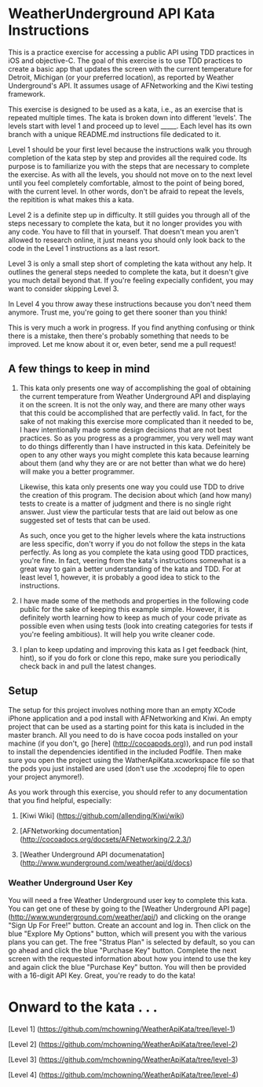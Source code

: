# WeatherUnderground API Kata Instructions

This is a practice exercise for accessing a public API using TDD practices in iOS and objective-C.  The goal of this exercise is to use TDD practices to create a basic app that updates the screen with the current temperature for Detroit, Michigan (or your preferred location), as reported by Weather Underground's API.  It assumes usage of AFNetworking and the Kiwi testing framework.  

This exercise is designed to be used as a kata, i.e., as an exercise that is repeated multiple times.  The  kata is broken down into different 'levels'.  The levels start with level 1 and proceed up to level _____.  Each level has its own branch with a unique README.md instructions file dedicated to it.

Level 1 should be your first level because the instructions walk you through completion of the kata step by step and provides all the required code.  Its purpose is to familiarize you with the steps that are necessary to complete the exercise.  As with all the levels, you should not move on to the next level until you feel completely comfortable, almost to the point of being bored, with the current level.  In other words, don't be afraid to repeat the levels, the repitition is what makes this a kata.

Level 2 is a definite step up in difficulty. It still guides you through all of the steps necessary to complete the kata, but it no longer provides you with any code.  You have to fill that in yourself.  That doesn't mean you aren't allowed to research online, it just means you should only look back to the code in the Level 1 instructions as a last resort.

Level 3 is only a small step short of completing the kata without any help.  It outlines the general steps needed to complete the kata, but it doesn't give you much detail beyond that.  If you're feeling expecially confident, you may want to consider skipping Level 3.

In Level 4 you throw away these instructions because you don't need them anymore.  Trust me, you're going to get there sooner than you think!

This is very much a work in progress.  If you find anything confusing or think there is a mistake, then there's probably something that needs to be improved.  Let me know about it or, even beter, send me a pull request!

## A few things to keep in mind

1. This kata only presents one way of accomplishing the goal of obtaining the current temperature from Weather Underground API and displaying it on the screen.  It is not the only way, and there are many other ways that this could be accomplished that are perfectly valid.  In fact, for the sake of not making this exercise more complicated than it needed to be, I haev intentionally made some design decisions that are not best practices.  So as you progress as a programmer, you very well may want to do things differently than I have instructed in this kata.  Defeinitely be open to any other ways you might complete this kata because learning about them (and why they are or are not better than what we do here) will make you a better programmer.

	Likewise, this kata only presents one way you could use TDD to drive the creation of this program.  The decision about which (and how many) tests to create is a matter of judgment and there is no single right answer.  Just view the particular tests that are laid out below as one suggested set of tests that can be used.
	
	As such, once you get to the higher levels where the kata instructions are less specific, don't worry if you do not follow the steps in the kata perfectly.  As long as you complete the kata using good TDD practices, you're fine.  In fact, veering from the kata's instructions somewhat is a great way to gain a better understanding of the kata and TDD.  For at least level 1, however, it is probably a good idea to stick to the instructions.

2. I have made some of the methods and properties in the following code public for the sake of keeping this example simple.  However, it is definitely worth learning how to keep as much of your code private as possible even when using tests (look into creating categories for tests if you're feeling ambitious).  It will help you write cleaner code.

3.	I plan to keep updating and improving this kata as I get feedback (hint, hint), so if you do fork or clone this repo, make sure you periodically check back in and pull the latest changes.

## Setup

The setup for this project involves nothing more than an empty XCode iPhone application and a pod install with AFNetworking and Kiwi. An empty project that can be used as a starting point for this kata is included in the master branch.  All you need to do is have cocoa pods installed on your machine (if you don't, go [here] (http://cocoapods.org)), and run pod install to install the dependencies identified in the included Podfile.  Then make sure you open the project using the WatherApiKata.xcworkspace file so that the pods you just installed are used (don't use the .xcodeproj file to open your project anymore!).  

As you work through this exercise, you should refer to any documentation that you find helpful, especially:

1. [Kiwi Wiki] (https://github.com/allending/Kiwi/wiki)

2. [AFNetworking documentation] (http://cocoadocs.org/docsets/AFNetworking/2.2.3/)

3. [Weather Underground API documenatation] (http://www.wunderground.com/weather/api/d/docs)

### Weather Underground User Key

You will need a free Weather Underground user key to complete this kata.  You can get one of these by going to the [Weather Underground API page] (http://www.wunderground.com/weather/api/) and clicking on the orange "Sign Up For Free!" button.  Create an account and log in.  Then click on the blue "Explore My Options" button, which will present you with the various plans you can get.  The free "Stratus Plan" is selected by default, so you can go ahead and click the blue "Purchase Key" button.  Complete the next screen with the requested information about how you intend to use the key and again click the blue "Purchase Key" button.  You will then be provided with a 16-digit API Key.  Great, you're ready to do the kata!

# Onward to the kata . . .

[Level 1] (https://github.com/mchowning/WeatherApiKata/tree/level-1)

[Level 2] (https://github.com/mchowning/WeatherApiKata/tree/level-2)

[Level 3] (https://github.com/mchowning/WeatherApiKata/tree/level-3)

[Level 4] (https://github.com/mchowning/WeatherApiKata/tree/level-4)

